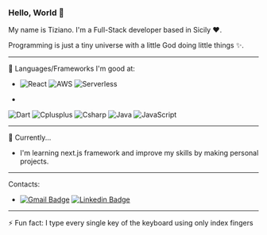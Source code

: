 ### Hello, World 👋

My name is Tiziano. I'm a Full-Stack developer based in Sicily ❤️. 

Programming is just a tiny universe with a little God doing little things ✨.
<hr>

🔭 Languages/Frameworks I'm good at:
- ![React](https://img.shields.io/badge/-React-61DBFB?style=flat-square&logo=react&logoColor=white)
![AWS](https://img.shields.io/badge/-AWS-FF9900?style=flat-square&logo=amazonwebservices&logoColor=white) 
![Serverless](https://img.shields.io/badge/-Serverless-FD5750?style=flat-square&logo=serverless&logoColor=white)

- 
![Dart](https://img.shields.io/badge/-Dart-0175C2?style=flat-square&logo=dart&logoColor=white)
![Cplusplus](https://img.shields.io/badge/-C++-00599C?style=flat-square&logo=cplusplus&logoColor=white)
![Csharp](https://img.shields.io/badge/-C%20Sharp-280068?style=flat-square&logo=csharp&logoColor=white)
![Java](https://img.shields.io/badge/-Java-white?style=flat-square&logo=&logoColor=0074BD)
![JavaScript](https://img.shields.io/badge/-JavaScript-black?style=flat-square&logo=javascript)

<hr>

🌱 Currently...
  - I'm learning next.js framework and improve my skills by making personal projects.

<hr>

Contacts:
  - [![Gmail Badge](https://img.shields.io/badge/-tiziano.nicosia01@gmail.com-c14438?style=flat-square&logo=Gmail&logoColor=white&link=mailto:tiziano.nicosia01@gmail.com)](mailto:tiziano.nicosia01@gmail.com)
  [![Linkedin Badge](https://img.shields.io/badge/-Linkedin-blue?style=flat-square&logo=Linkedin&logoColor=white&link=https://www.linkedin.com/in/tiziano-nicosia-a6825324b/)](https://www.linkedin.com/in/tiziano-nicosia-a6825324b/)

<hr>

⚡ Fun fact: I type every single key of the keyboard using only index fingers
<!--
**Tirzo01/Tirzo01** is a ✨ _special_ ✨ repository because its `README.md` (this file) appears on your GitHub profile.

Here are some ideas to get you started:

- 🔭 I’m currently working on ...
- 🌱 I’m currently learning ...
- 👯 I’m looking to collaborate on ...
- 🤔 I’m looking for help with ...
- 💬 Ask me about ...
- 📫 How to reach me: ...
- 😄 Pronouns: ...
- ⚡ Fun fact: ...
-->
